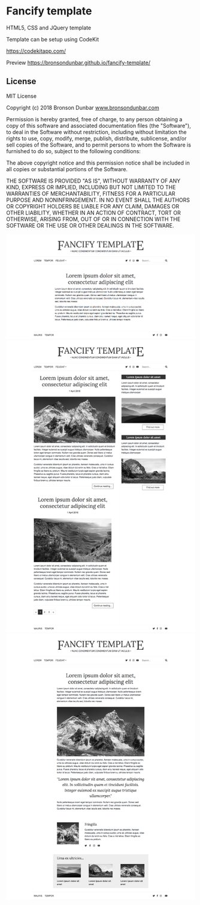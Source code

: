 # Fancify template

HTML5, CSS and JQuery template

Template can be setup using CodeKit

https://codekitapp.com/

Preview https://bronsondunbar.github.io/fancify-template/

## License

MIT License

Copyright (c) 2018 Bronson Dunbar www.bronsondunbar.com

Permission is hereby granted, free of charge, to any person obtaining a copy
of this software and associated documentation files (the "Software"), to deal
in the Software without restriction, including without limitation the rights
to use, copy, modify, merge, publish, distribute, sublicense, and/or sell
copies of the Software, and to permit persons to whom the Software is
furnished to do so, subject to the following conditions:

The above copyright notice and this permission notice shall be included in all
copies or substantial portions of the Software.

THE SOFTWARE IS PROVIDED "AS IS", WITHOUT WARRANTY OF ANY KIND, EXPRESS OR
IMPLIED, INCLUDING BUT NOT LIMITED TO THE WARRANTIES OF MERCHANTABILITY,
FITNESS FOR A PARTICULAR PURPOSE AND NONINFRINGEMENT. IN NO EVENT SHALL THE
AUTHORS OR COPYRIGHT HOLDERS BE LIABLE FOR ANY CLAIM, DAMAGES OR OTHER
LIABILITY, WHETHER IN AN ACTION OF CONTRACT, TORT OR OTHERWISE, ARISING FROM,
OUT OF OR IN CONNECTION WITH THE SOFTWARE OR THE USE OR OTHER DEALINGS IN THE
SOFTWARE.

<img src="https://github.com/bronsondunbar/fancify-template/raw/master/screenshot.png" />

<img src="https://github.com/bronsondunbar/fancify-template/raw/master/screenshot-2.png" />

<img src="https://github.com/bronsondunbar/fancify-template/raw/master/screenshot-3.png" />
